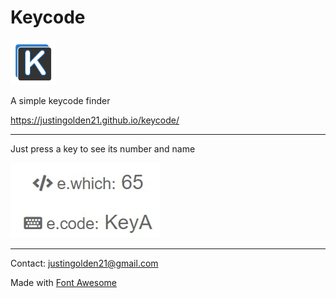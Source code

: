 # Keycode

<img src="img/logo.svg" width="72px">

A simple keycode finder

https://justingolden21.github.io/keycode/

<hr>

Just press a key to see its number and name

<img src="img/screenshot.jpg">

<hr>

Contact: justingolden21@gmail.com

Made with [Font Awesome](https://fontawesome.com/icons)
